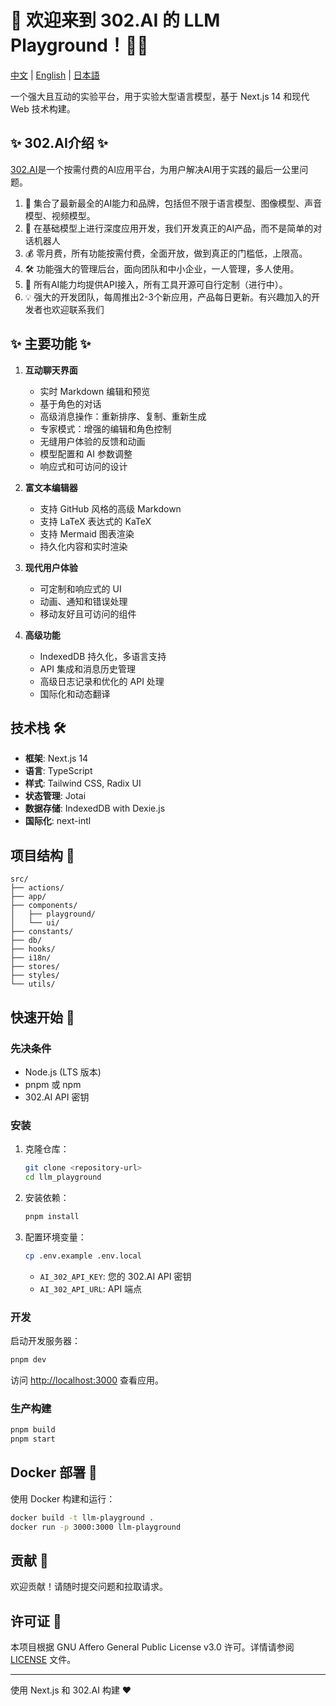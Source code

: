 # 🤖 欢迎来到 302.AI 的 LLM Playground！🚀✨

[中文](README_zh.md) | [English](README.md) | [日本語](README_ja.md)

一个强大且互动的实验平台，用于实验大型语言模型，基于 Next.js 14 和现代 Web 技术构建。

## ✨ 302.AI介绍 ✨
[302.AI](https://302.ai)是一个按需付费的AI应用平台，为用户解决AI用于实践的最后一公里问题。
1. 🧠 集合了最新最全的AI能力和品牌，包括但不限于语言模型、图像模型、声音模型、视频模型。
2. 🚀 在基础模型上进行深度应用开发，我们开发真正的AI产品，而不是简单的对话机器人
3. 💰 零月费，所有功能按需付费，全面开放，做到真正的门槛低，上限高。
4. 🛠 功能强大的管理后台，面向团队和中小企业，一人管理，多人使用。
5. 🔗 所有AI能力均提供API接入，所有工具开源可自行定制（进行中）。
6. 💡 强大的开发团队，每周推出2-3个新应用，产品每日更新。有兴趣加入的开发者也欢迎联系我们

## ✨ 主要功能 ✨

1. **互动聊天界面**
   - 实时 Markdown 编辑和预览
   - 基于角色的对话
   - 高级消息操作：重新排序、复制、重新生成
   - 专家模式：增强的编辑和角色控制
   - 无缝用户体验的反馈和动画
   - 模型配置和 AI 参数调整
   - 响应式和可访问的设计

2. **富文本编辑器**
   - 支持 GitHub 风格的高级 Markdown
   - 支持 LaTeX 表达式的 KaTeX
   - 支持 Mermaid 图表渲染
   - 持久化内容和实时渲染

3. **现代用户体验**
   - 可定制和响应式的 UI
   - 动画、通知和错误处理
   - 移动友好且可访问的组件

4. **高级功能**
   - IndexedDB 持久化，多语言支持
   - API 集成和消息历史管理
   - 高级日志记录和优化的 API 处理
   - 国际化和动态翻译

## 技术栈 🛠️

- **框架**: Next.js 14
- **语言**: TypeScript
- **样式**: Tailwind CSS, Radix UI
- **状态管理**: Jotai
- **数据存储**: IndexedDB with Dexie.js
- **国际化**: next-intl

## 项目结构 📁

```plaintext
src/
├── actions/
├── app/
├── components/
│   ├── playground/
│   └── ui/
├── constants/
├── db/
├── hooks/
├── i18n/
├── stores/
├── styles/
└── utils/
```

## 快速开始 🚀

### 先决条件

- Node.js (LTS 版本)
- pnpm 或 npm
- 302.AI API 密钥

### 安装

1. 克隆仓库：
   ```bash
   git clone <repository-url>
   cd llm_playground
   ```
   
2. 安装依赖：
   ```bash
   pnpm install
   ```

3. 配置环境变量：
   ```bash
   cp .env.example .env.local
   ```

   - `AI_302_API_KEY`: 您的 302.AI API 密钥
   - `AI_302_API_URL`: API 端点

### 开发

启动开发服务器：

```bash
pnpm dev
```

访问 [http://localhost:3000](http://localhost:3000) 查看应用。

### 生产构建

```bash
pnpm build
pnpm start
```

## Docker 部署 🐳

使用 Docker 构建和运行：

```bash
docker build -t llm-playground .
docker run -p 3000:3000 llm-playground
```

## 贡献 🤝

欢迎贡献！请随时提交问题和拉取请求。

## 许可证 📜

本项目根据 GNU Affero General Public License v3.0 许可。详情请参阅 [LICENSE](LICENSE) 文件。

---

使用 Next.js 和 302.AI 构建 ❤️